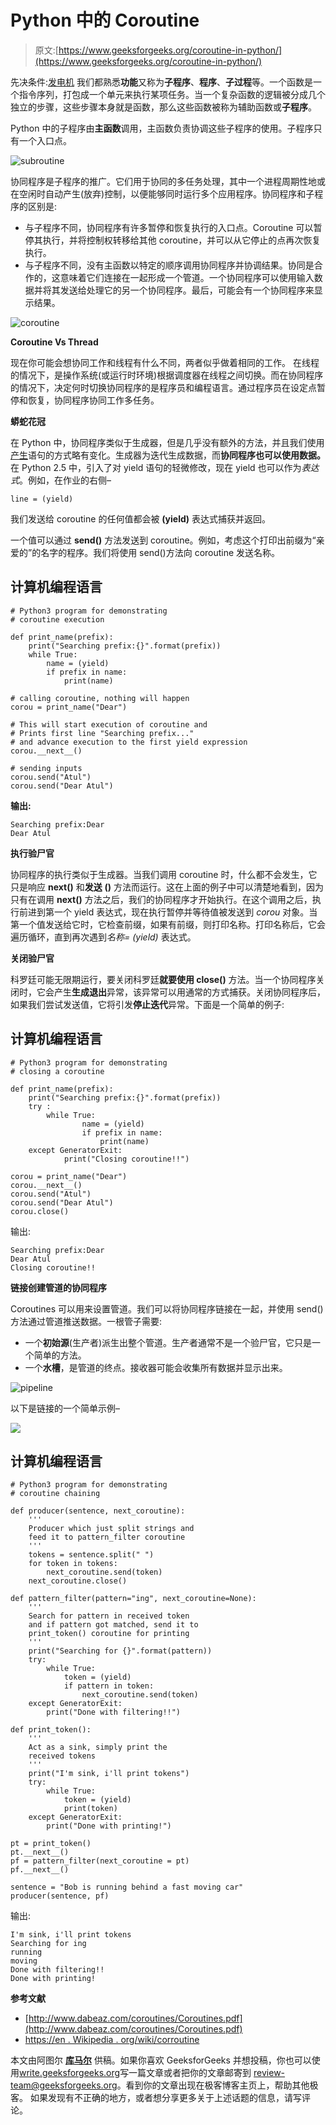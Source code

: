 # Python 中的 Coroutine

> 原文:[https://www.geeksforgeeks.org/coroutine-in-python/](https://www.geeksforgeeks.org/coroutine-in-python/)

先决条件:[发电机](https://www.geeksforgeeks.org/generators-in-python/)
我们都熟悉**功能**又称为**子程序**、**程序**、**子过程**等。一个函数是一个指令序列，打包成一个单元来执行某项任务。当一个复杂函数的逻辑被分成几个独立的步骤，这些步骤本身就是函数，那么这些函数被称为辅助函数或**子程序**。

Python 中的子程序由**主函数**调用，主函数负责协调这些子程序的使用。子程序只有一个入口点。

![subroutine](img/29602c9c0c32aac197589d017b9bc4cb.png)

协同程序是子程序的推广。它们用于协同的多任务处理，其中一个进程周期性地或在空闲时自动产生(放弃)控制，以便能够同时运行多个应用程序。协同程序和子程序的区别是:

*   与子程序不同，协同程序有许多暂停和恢复执行的入口点。Coroutine 可以暂停其执行，并将控制权转移给其他 coroutine，并可以从它停止的点再次恢复执行。
*   与子程序不同，没有主函数以特定的顺序调用协同程序并协调结果。协同是合作的，这意味着它们连接在一起形成一个管道。一个协同程序可以使用输入数据并将其发送给处理它的另一个协同程序。最后，可能会有一个协同程序来显示结果。

![coroutine](img/c5aca15abb92c442be83e60654440b42.png)

**Coroutine Vs Thread**

现在你可能会想协同工作和线程有什么不同，两者似乎做着相同的工作。
在线程的情况下，是操作系统(或运行时环境)根据调度器在线程之间切换。而在协同程序的情况下，决定何时切换协同程序的是程序员和编程语言。通过程序员在设定点暂停和恢复，协同程序协同工作多任务。

**蟒蛇花冠**

在 Python 中，协同程序类似于生成器，但是几乎没有额外的方法，并且我们使用[产生](https://www.geeksforgeeks.org/use-yield-keyword-instead-return-keyword-python/)语句的方式略有变化。生成器为迭代生成数据，而**协同程序也可以使用数据。**
在 Python 2.5 中，引入了对 yield 语句的轻微修改，现在 yield 也可以作为*表达式*。例如，在作业的右侧–

```
line = (yield)
```

我们发送给 coroutine 的任何值都会被 **(yield)** 表达式捕获并返回。

一个值可以通过 **send()** 方法发送到 coroutine。例如，考虑这个打印出前缀为“亲爱的”的名字的程序。我们将使用 send()方法向 coroutine 发送名称。

## 计算机编程语言

```
# Python3 program for demonstrating
# coroutine execution

def print_name(prefix):
    print("Searching prefix:{}".format(prefix))
    while True:
        name = (yield)
        if prefix in name:
            print(name)

# calling coroutine, nothing will happen
corou = print_name("Dear")

# This will start execution of coroutine and
# Prints first line "Searching prefix..."
# and advance execution to the first yield expression
corou.__next__()

# sending inputs
corou.send("Atul")
corou.send("Dear Atul")
```

**输出:**

```
Searching prefix:Dear
Dear Atul
```

**执行验尸官**

协同程序的执行类似于生成器。当我们调用 coroutine 时，什么都不会发生，它只是响应 **next()** 和**发送** **()** 方法而运行。这在上面的例子中可以清楚地看到，因为只有在调用 **__next__()** 方法之后，我们的协同程序才开始执行。在这个调用之后，执行前进到第一个 yield 表达式，现在执行暂停并等待值被发送到 *corou* 对象。当第一个值发送给它时，它检查前缀，如果有前缀，则打印名称。打印名称后，它会遍历循环，直到再次遇到*名称= (yield)* 表达式。

**关闭验尸官**

科罗廷可能无限期运行，要关闭科罗廷**就要使用 close()** 方法。当一个协同程序关闭时，它会产生**生成退出**异常，该异常可以用通常的方式捕获。关闭协同程序后，如果我们尝试发送值，它将引发**停止迭代**异常。下面是一个简单的例子:

## 计算机编程语言

```
# Python3 program for demonstrating
# closing a coroutine

def print_name(prefix):
    print("Searching prefix:{}".format(prefix))
    try :
        while True:
                name = (yield)
                if prefix in name:
                    print(name)
    except GeneratorExit:
            print("Closing coroutine!!")

corou = print_name("Dear")
corou.__next__()
corou.send("Atul")
corou.send("Dear Atul")
corou.close()
```

输出:

```
Searching prefix:Dear
Dear Atul
Closing coroutine!!
```

**链接创建管道的协同程序**

Coroutines 可以用来设置管道。我们可以将协同程序链接在一起，并使用 send()方法通过管道推送数据。一根管子需要:

*   一个**初始源**(生产者)派生出整个管道。生产者通常不是一个验尸官，它只是一个简单的方法。
*   一个**水槽**，是管道的终点。接收器可能会收集所有数据并显示出来。

![pipeline](img/fdab6cf8688ccbb6ec98123b84c001b8.png)

以下是链接的一个简单示例–

![](img/6d3ce3e1004978cbd633048b1782c87c.png)

## 计算机编程语言

```
# Python3 program for demonstrating
# coroutine chaining

def producer(sentence, next_coroutine):
    '''
    Producer which just split strings and
    feed it to pattern_filter coroutine
    '''
    tokens = sentence.split(" ")
    for token in tokens:
        next_coroutine.send(token)
    next_coroutine.close()

def pattern_filter(pattern="ing", next_coroutine=None):
    '''
    Search for pattern in received token
    and if pattern got matched, send it to
    print_token() coroutine for printing
    '''
    print("Searching for {}".format(pattern))
    try:
        while True:
            token = (yield)
            if pattern in token:
                next_coroutine.send(token)
    except GeneratorExit:
        print("Done with filtering!!")

def print_token():
    '''
    Act as a sink, simply print the
    received tokens
    '''
    print("I'm sink, i'll print tokens")
    try:
        while True:
            token = (yield)
            print(token)
    except GeneratorExit:
        print("Done with printing!")

pt = print_token()
pt.__next__()
pf = pattern_filter(next_coroutine = pt)
pf.__next__()

sentence = "Bob is running behind a fast moving car"
producer(sentence, pf)
```

输出:

```
I'm sink, i'll print tokens
Searching for ing
running
moving
Done with filtering!!
Done with printing!
```

**参考文献**

*   [http://www.dabeaz.com/coroutines/Coroutines.pdf](http://www.dabeaz.com/coroutines/Coroutines.pdf)
*   [https://en . Wikipedia . org/wiki/corroutine](https://en.wikipedia.org/wiki/Coroutine)

本文由阿图尔 [**库马尔**](https://www.facebook.com/atul.kr.007) 供稿。如果你喜欢 GeeksforGeeks 并想投稿，你也可以使用[write.geeksforgeeks.org](https://write.geeksforgeeks.org)写一篇文章或者把你的文章邮寄到 review-team@geeksforgeeks.org。看到你的文章出现在极客博客主页上，帮助其他极客。
如果发现有不正确的地方，或者想分享更多关于上述话题的信息，请写评论。